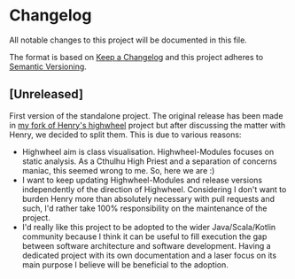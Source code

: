 # Changelog
All notable changes to this project will be documented in this file.

The format is based on [Keep a Changelog](http://keepachangelog.com/en/1.0.0/)
and this project adheres to [Semantic Versioning](http://semver.org/spec/v2.0.0.html).

## [Unreleased]

First version of the standalone project. The original release has been made in [my fork of Henry's highwheel](https://github.com/fburato/highwheel) project but after discussing the matter with Henry, we decided to split them. This is due to various reasons:

- Highwheel aim is class visualisation. Highwheel-Modules focuses on static analysis. As a Cthulhu High Priest and a separation of concerns maniac, this seemed wrong to me. So, here we are :)
- I want to keep updating Highwheel-Modules and release versions independently of the direction of Highwheel. Considering I don't want to burden Henry more than absolutely necessary with pull requests and such, I'd rather take 100% responsibility on the maintenance of the project.
- I'd really like this project to be adopted to the wider Java/Scala/Kotlin community because I think it can be useful to fill execution the gap between software architecture and software development. Having a dedicated project with its own documentation and a laser focus on its main purpose I believe will be beneficial to the adoption.